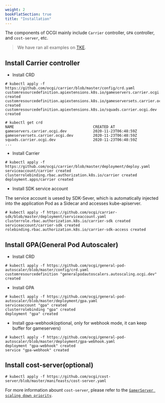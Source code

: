 ```yaml
---
weight: 2
bookFlatSection: true
title: "Installation"
---
```


The components of OCGI mainly include `Carrier` controller, `GPA` controller, and `cost-server`, etc.

> We have ran all examples on [TKE](https://cloud.tencent.com/product/tke).
 
## Install Carrier controller

  * Install CRD

```shell script
# kubectl apply -f https://github.com/ocgi/carrier/blob/master/config/crd.yaml 
customresourcedefinition.apiextensions.k8s.io/gameservers.carrier.ocgi.dev created
customresourcedefinition.apiextensions.k8s.io/gameserversets.carrier.ocgi.dev created
customresourcedefinition.apiextensions.k8s.io/squads.carrier.ocgi.dev created

# kubectl get crd
NAME                                    CREATED AT
gameservers.carrier.ocgi.dev            2020-11-23T06:48:59Z
gameserversets.carrier.ocgi.dev         2020-11-23T06:48:59Z
squads.carrier.ocgi.dev                 2020-11-23T06:48:59Z
...
```

  * Install Carrier

```shell script
# kubectl apply -f https://github.com/ocgi/carrier/blob/master/deployment/deploy.yaml 
serviceaccount/carrier created
clusterrolebinding.rbac.authorization.k8s.io/carrier created
deployment.apps/carrier created
```

  * Install SDK service account

  The service account is uesed by SDK-Sever, which is automatically injected into the application Pod as a Sidecar and accesses kube-apiserver.

```shell script
# kubectl apply -f https://github.com/ocgi/carrier-sdk/blob/master/deployment/serviceaccount.yaml
clusterrole.rbac.authorization.k8s.io/carrier-sdk created
serviceaccount/carrier-sdk created
rolebinding.rbac.authorization.k8s.io/carrier-sdk-access created
```

## Install GPA(General Pod Autoscaler)

  * Install CRD
  
```shell script
# kubectl apply -f https://github.com/ocgi/general-pod-autoscaler/blob/master/config/crd.yaml
customresourcedefinition "generalpodautoscalers.autoscaling.ocgi.dev" created
```

  * Install GPA 

```shell script
# kubectl apply -f https://github.com/ocgi/general-pod-autoscaler/blob/master/deployment/gpa.yaml
serviceaccount "gpa" created
clusterrolebinding "gpa" created
deployment "gpa" created
```

  * Install gpa-webhook(optional, only for webhook mode, it can keep buffer for gameservers)

```shell script
# kubectl apply -f https://github.com/ocgi/general-pod-autoscaler/blob/master/deployment/gpa-webhook.yaml
deployment "gpa-webhook" created
service "gpa-webhook" created
```

## Install cost-server(optional)

```shell script
# kubectl apply -f https://github.com/ocgi/cost-server/blob/master/manifeasts/cost-server.yaml
```

For more information abount `cost-server`,  please refer to the [`GamerServer scaling down priority`](/en/docs/guides/squad-scaledown-priority).
